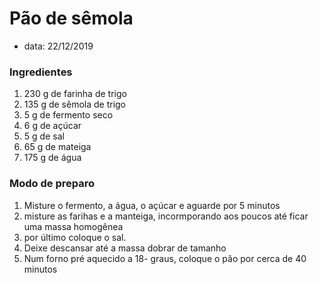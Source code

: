 # Pão de sêmola

* data: 22/12/2019

### Ingredientes

1. 230 g de farinha de trigo
1. 135 g de sêmola de trigo
1. 5 g de fermento seco
1. 6 g de açúcar
1. 5 g de sal
1. 65 g de mateiga
1. 175 g de água

### Modo de preparo

1. Misture o fermento, a água, o açúcar e aguarde por 5 minutos
1. misture as farihas e a manteiga, incormporando aos poucos até ficar uma massa homogênea
1. por último coloque o sal.
1. Deixe descansar até a massa dobrar de tamanho
1. Num forno pré aquecido a 18- graus, coloque o pão por cerca de 40 minutos
